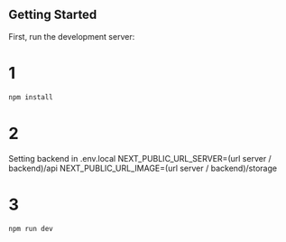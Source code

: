 ## Getting Started

First, run the development server:

# 1

```bash
npm install
```

# 2

Setting backend in .env.local
NEXT_PUBLIC_URL_SERVER=(url server / backend)/api
NEXT_PUBLIC_URL_IMAGE=(url server / backend)/storage

# 3

```bash
npm run dev
```
